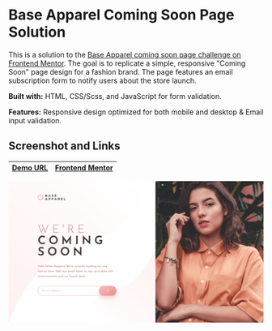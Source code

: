 # Base Apparel Coming Soon Page Solution

This is a solution to the [Base Apparel coming soon page challenge on Frontend Mentor](https://www.frontendmentor.io/challenges/base-apparel-coming-soon-page-5d46b47f8db8a7063f9331a0). The goal is to replicate a simple, responsive "Coming Soon" page design for a fashion brand. The page features an email subscription form to notify users about the store launch.

**Built with:** HTML, CSS/Scss, and JavaScript for form validation.

**Features:** Responsive design optimized for both mobile and desktop & Email input validation.

## Screenshot and Links

| [Demo URL](https://ionstici.github.io/base-apparel-coming-soon) | [Frontend Mentor](https://www.frontendmentor.io/solutions/base-apparel-coming-soon-page-92YwO0syBP) |
| --------------------------------------------------------------- | --------------------------------------------------------------------------------------------------- |

![](./images/screenshot.png)

